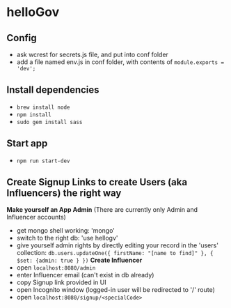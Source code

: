 # helloGov

## Config
- ask wcrest for secrets.js file, and put into conf folder
- add a file named env.js in conf folder, with contents of `module.exports = 'dev';`

## Install dependencies
- `brew install node`
- `npm install`
- `sudo gem install sass`

## Start app
- `npm run start-dev`


## Create Signup Links to create Users (aka Influencers) the right way
**Make yourself an App Admin**
(There are currently only Admin and Influencer accounts)
- get mongo shell working: 'mongo'
- switch to the right db: 'use hellogv'
- give yourself admin rights by directly editing your record in the 'users' collection: 
```db.users.updateOne({ firstName: "[name to find]" }, { $set: {admin: true } })```
**Create Influencer**
- open `localhost:8080/admin`
- enter Influencer email (can't exist in db already)
- copy Signup link provided in UI
- open Incognito window (logged-in user will be redirected to '/' route)
- open `localhost:8080/signup/<specialCode>`
